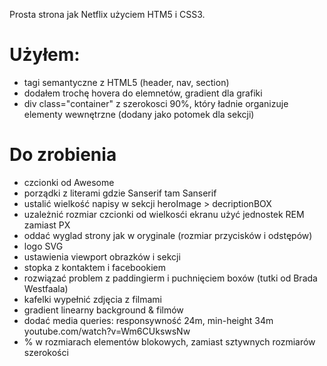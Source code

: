 Prosta strona jak Netflix użyciem HTM5 i CSS3. 

Użyłem: 
================
 - tagi semantyczne z HTML5 (header, nav, section)
 - dodałem trochę hovera do elemnetów, gradient dla grafiki
 - div class="container" z szerokosci 90%, który ładnie organizuje elementy wewnętrzne (dodany jako potomek dla sekcji)
  
 
 
 Do zrobienia
 =================
  - czcionki od Awesome
  - porządki z literami gdzie Sanserif tam Sanserif
  - ustalić wielkość napisy w sekcji heroImage > decriptionBOX
  - uzależnić rozmiar czcionki od wielkosći ekranu użyć jednostek REM zamiast PX
  - oddać wyglad strony jak w oryginale (rozmiar przycisków i odstępów)
  - logo SVG
  - ustawienia viewport obrazków i sekcji  
  - stopka z kontaktem i facebookiem
  - rozwiązać problem z paddingierm i puchnięciem boxów (tutki od Brada Westfaala)
  - kafelki wypełnić zdjęcia z filmami
  - gradient linearny background & filmów
  - dodać media queries: responsywność 24m, min-height 34m youtube.com/watch?v=Wm6CUkswsNw
  - % w rozmiarach elementów blokowych, zamiast sztywnych rozmiarów szerokości

